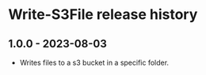 # Write-S3File release history

## 1.0.0 - 2023-08-03

* Writes files to a s3 bucket in a specific folder.
